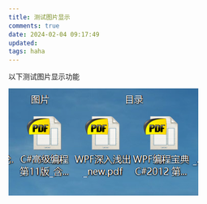 ```yaml
---
title: 测试图片显示
comments: true
date: 2024-02-04 09:17:49
updated:
tags: haha
---
```


以下测试图片显示功能

![image-20240204092451201](./../images/image-20240204092451201.png)
